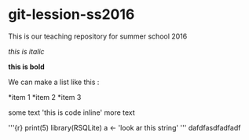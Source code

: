 # git-lession-ss2016
This is our teaching repository for summer school 2016

*this is italic*

**this is bold**

We can make a list like this :

*item 1
*item 2
*item 3

some text 'this is code inline' more text

'''{r}
print(5)
library(RSQLite)
a <- 'look ar this string'
'''
dafdfasdfadfadf










